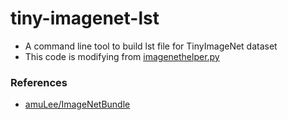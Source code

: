 # tiny-imagenet-lst

+ A command line tool to build lst file for TinyImageNet dataset
+ This code is modifying from [imagenethelper.py](https://github.com/amuLee/ImageNetBundle/blob/master/mx_imagenet_alexnet/pyimagesearch/utils/imagenethelper.py)

### References

+ [amuLee/ImageNetBundle](https://github.com/amuLee/ImageNetBundle)
